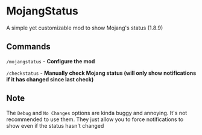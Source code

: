 # MojangStatus
A simple yet customizable mod to show Mojang's status (1.8.9)

## Commands
`/mojangstatus` - **Configure the mod**

`/checkstatus` - **Manually check Mojang status (will only show notifications if it has changed since last check)**

## Note
The `Debug` and `No Changes` options are kinda buggy and annoying. It's not recommended to use them.
They just allow you to force notifications to show even if the status hasn't changed
